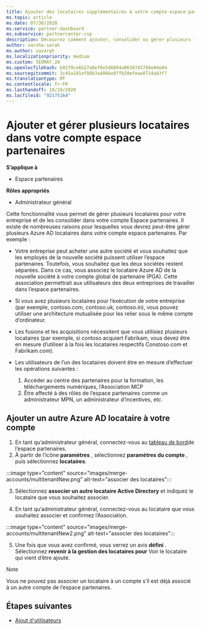 ```yaml
---
title: Ajouter des locataires supplémentaires à votre compte espace partenaires
ms.topic: article
ms.date: 07/30/2020
ms.service: partner-dashboard
ms.subservice: partnercenter-csp
description: Découvrez comment ajouter, consolider ou gérer plusieurs locataires Azure AD dans votre compte espace partenaires. En savoir plus sur certaines des raisons pour lesquelles vous pourriez souhaiter le faire.
author: varsha-sarah
ms.author: vavargh
ms.localizationpriority: medium
ms.custom: SEOMAY.20
ms.openlocfilehash: b9379ce6b27a8ef6e5d6894a0630745794e04e04
ms.sourcegitcommit: 3c45a181ef86b3a4866e97fb50efeae8714ab3f7
ms.translationtype: MT
ms.contentlocale: fr-FR
ms.lasthandoff: 10/19/2020
ms.locfileid: "92175164"
---
```

# <a name="add-and-manage-multiple-tenants-in-your-partner-center-account"></a>Ajouter et gérer plusieurs locataires dans votre compte espace partenaires

**S’applique à**

- Espace partenaires

**Rôles appropriés**

- Administrateur général

Cette fonctionnalité vous permet de gérer plusieurs locataires pour votre entreprise et de les consolider dans votre compte Espace partenaires. Il existe de nombreuses raisons pour lesquelles vous devrez peut-être gérer plusieurs Azure AD locataires dans votre compte espace partenaires. Par exemple :

- Votre entreprise peut acheter une autre société et vous souhaitez que les employés de la nouvelle société puissent utiliser l’espace partenaires. Toutefois, vous souhaitez que les deux sociétés restent séparées. Dans ce cas, vous associez le locataire Azure AD de la nouvelle société à votre compte global de partenaire (PGA). Cette association permettrait aux utilisateurs des deux entreprises de travailler dans l’espace partenaires.

- Si vous avez plusieurs locataires pour l’exécution de votre entreprise (par exemple, contoso.com, contoso.uk, contoso.in), vous pouvez utiliser une architecture mutualisée pour les relier sous le même compte d’ordinateur.

- Les fusions et les acquisitions nécessitent que vous utilisiez plusieurs locataires (par exemple, si contoso acquiert Fabrikam, vous devez être en mesure d’utiliser à la fois les locataires respectifs Constoso.com et Fabrikam.com).

- Les utilisateurs de l’un des locataires doivent être en mesure d’effectuer les opérations suivantes :
    1.  Accéder au centre des partenaires pour la formation, les téléchargements numériques, l’Association MCP
    2.  Être affecté à des rôles de l’espace partenaires comme un administrateur MPN, un administrateur d’incentives, etc.


## <a name="add-another-azure-ad-tenant-to-your-account"></a>Ajouter un autre Azure AD locataire à votre compte

1. En tant qu’administrateur général, connectez-vous au [tableau de bord](https://partner.microsoft.com/dashboard)de l’espace partenaires.
1. À partir de l’icône **paramètres** , sélectionnez **paramètres du compte** , puis sélectionnez **locataires**.
 
:::image type="content" source="images/merge-accounts/multitenantNew.png" alt-text="associer des locataires"::: 

3. Sélectionnez **associer un autre locataire Active Directory** et indiquez le locataire que vous souhaitez associer.

1. En tant qu’administrateur général, connectez-vous au locataire que vous souhaitez associer et confirmez l’Association. 

:::image type="content" source="images/merge-accounts/multitenantNew2.png" alt-text="associer des locataires"::: 

5. Une fois que vous avez confirmé, vous verrez un avis **défini** .  Sélectionnez **revenir à la gestion des locataires pour** Voir le locataire qui vient d’être ajouté. 
 

>[!NOTE]
>Vous ne pouvez pas associer un locataire à un compte s’il est déjà associé à un autre compte de l’espace partenaires.

 
## <a name="next-steps"></a>Étapes suivantes

- [Ajout d'utilisateurs](create-user-accounts-and-set-permissions.md)
